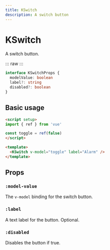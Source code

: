 ```yaml
---
title: KSwitch
description: A switch button
---
```


# KSwitch

<script setup>
import KSwitchDemo from './KSwitchDemo.vue';
</script>

A switch button.

::: raw
<KSwitchDemo />
:::

```ts
interface KSwitchProps {
  modelValue: boolean
  label?: string
  disabled?: boolean
}
```

## Basic usage

```html
<script setup>
import { ref } from 'vue'

const toggle = ref(false)
</script>

<template>
  <KSwitch v-model="toggle" label="Alarm" />
</template>
```

## Props

### `:model-value`

The `v-model` binding for the switch button.

### `:label`

A text label for the button. Optional.


### `:disabled`

Disables the button if true.
